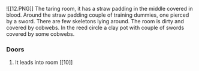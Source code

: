 ![[12.PNG]]
The taring room, it has a straw padding in the middle covered in blood. Around the straw padding couple of training dummies, one pierced by a sword. There are few skeletons lying around. The room is dirty and covered by cobwebs. In the reed circle a clay pot with couple of swords covered by some cobwebs.

### Doors
1. It leads into room [[10]]